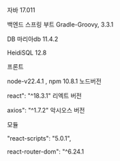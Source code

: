 자바 17.011

백엔드
스프링 부트 Gradle-Groovy, 3.3.1

DB 마리아db 11.4.2

HeidiSQL 12.8

프론트

node-v22.4.1 , npm 10.8.1   노드버전 

react": "^18.3.1" 리엑트 버전

axios": "^1.7.2"  악시오스 버전

모듈

"react-scripts": "5.0.1",

react-router-dom": "^6.24.1


